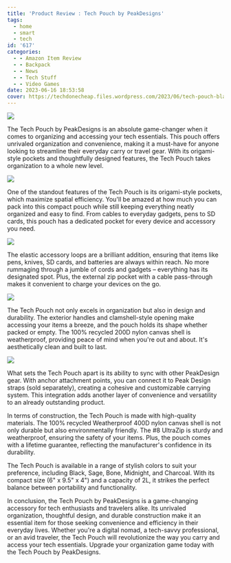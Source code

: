 ```yaml
---
title: 'Product Review : Tech Pouch by PeakDesigns'
tags:
  - home
  - smart
  - tech
id: '617'
categories:
  - - Amazon Item Review
  - - Backpack
  - - News
  - - Tech Stuff
  - - Video Games
date: 2023-06-16 18:53:58
cover: https://techdonecheap.files.wordpress.com/2023/06/tech-pouch-black-2-1024x1024-2.jpeg
---
```


![](https://techdonecheap.files.wordpress.com/2023/04/fancy-page-divider2-1.png?w=723)

The Tech Pouch by PeakDesigns is an absolute game-changer when it comes to organizing and accessing your tech essentials. This pouch offers unrivaled organization and convenience, making it a must-have for anyone looking to streamline their everyday carry or travel gear. With its origami-style pockets and thoughtfully designed features, the Tech Pouch takes organization to a whole new level.

![](https://techdonecheap.files.wordpress.com/2023/06/tech-pouch-black-1-1024x1024-2.jpeg?w=1024)

One of the standout features of the Tech Pouch is its origami-style pockets, which maximize spatial efficiency. You'll be amazed at how much you can pack into this compact pouch while still keeping everything neatly organized and easy to find. From cables to everyday gadgets, pens to SD cards, this pouch has a dedicated pocket for every device and accessory you need.

![](https://techdonecheap.files.wordpress.com/2023/06/tech-pouch-black-2-1024x1024-2.jpeg?w=1024)

The elastic accessory loops are a brilliant addition, ensuring that items like pens, knives, SD cards, and batteries are always within reach. No more rummaging through a jumble of cords and gadgets – everything has its designated spot. Plus, the external zip pocket with a cable pass-through makes it convenient to charge your devices on the go.

![](https://techdonecheap.files.wordpress.com/2023/06/tech-pouch-black-3-1024x1024-2.jpeg?w=1000)

The Tech Pouch not only excels in organization but also in design and durability. The exterior handles and clamshell-style opening make accessing your items a breeze, and the pouch holds its shape whether packed or empty. The 100% recycled 200D nylon canvas shell is weatherproof, providing peace of mind when you're out and about. It's aesthetically clean and built to last.

![](https://techdonecheap.files.wordpress.com/2023/06/tech-pouch-black-6-1024x1024-2.jpeg?w=1024)

What sets the Tech Pouch apart is its ability to sync with other PeakDesign gear. With anchor attachment points, you can connect it to Peak Design straps (sold separately), creating a cohesive and customizable carrying system. This integration adds another layer of convenience and versatility to an already outstanding product.

In terms of construction, the Tech Pouch is made with high-quality materials. The 100% recycled Weatherproof 400D nylon canvas shell is not only durable but also environmentally friendly. The #8 UltraZip is sturdy and weatherproof, ensuring the safety of your items. Plus, the pouch comes with a lifetime guarantee, reflecting the manufacturer's confidence in its durability.

The Tech Pouch is available in a range of stylish colors to suit your preference, including Black, Sage, Bone, Midnight, and Charcoal. With its compact size (6" x 9.5" x 4") and a capacity of 2L, it strikes the perfect balance between portability and functionality.

In conclusion, the Tech Pouch by PeakDesigns is a game-changing accessory for tech enthusiasts and travelers alike. Its unrivaled organization, thoughtful design, and durable construction make it an essential item for those seeking convenience and efficiency in their everyday lives. Whether you're a digital nomad, a tech-savvy professional, or an avid traveler, the Tech Pouch will revolutionize the way you carry and access your tech essentials. Upgrade your organization game today with the Tech Pouch by PeakDesigns.